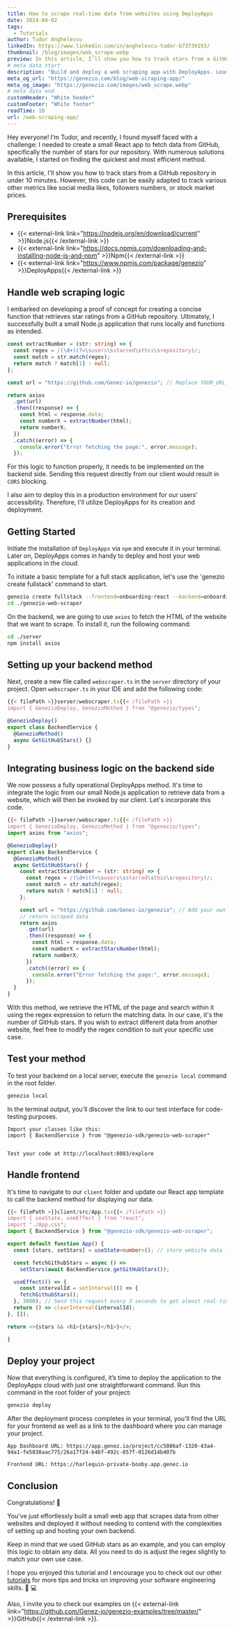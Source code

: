 ```yaml
---
title: How to scrape real-time data from websites using DeployApps
date: 2024-04-02
tags:
  - Tutorials
author: Tudor Anghelescu
linkedIn: https://www.linkedin.com/in/anghelescu-tudor-b73739193/
thumbnail: /blog/images/web_scrape.webp
preview: In this article, I’ll show you how to track stars from a GitHub repository in under 10 minutes. However, this code can be easily adapted to track various other metrics like social media likes, followers numbers, or stock market prices.
# meta data start
description: "Build and deploy a web scraping app with DeployApps. Learn to extract real-time data from websites in our detailed guide."
meta_og_url: "https://genezio.com/blog/web-scraping-app/"
meta_og_image: "https://genezio.com/images/web_scrape.webp"
# meta data end
customHeader: "White header"
customFooter: "White footer"
readTime: 10
url: /web-scraping-app/
---
```


Hey everyone! I’m Tudor, and recently, I found myself faced with a challenge: I needed to create a small React app to fetch data from GitHub, specifically the number of stars for our repository. With numerous solutions available, I started on finding the quickest and most efficient method.

In this article, I'll show you how to track stars from a GitHub repository in under 10 minutes. However, this code can be easily adapted to track various other metrics like social media likes, followers numbers, or stock market prices.

## Prerequisites

- {{< external-link link="https://nodejs.org/en/download/current" >}}Node.js{{< /external-link >}}
- {{< external-link link="https://docs.npmjs.com/downloading-and-installing-node-js-and-npm" >}}Npm{{< /external-link >}}
- {{< external-link link="https://www.npmjs.com/package/genezio" >}}DeployApps{{< /external-link >}}

## Handle web scraping logic

I embarked on developing a proof of concept for creating a concise function that retrieves star ratings from a GitHub repository. Ultimately, I successfully built a small Node.js application that runs locally and functions as intended.

```ts
const extractNumber = (str: string) => {
  const regex = /(\d+)(?=\susers\sstarred\sthis\srepository)/;
  const match = str.match(regex);
  return match ? match[1] : null;
};

const url = "https://github.com/Genez-io/genezio"; // Replace YOUR_URL_HERE with the actual URL

return axios
  .get(url)
  .then((response) => {
    const html = response.data;
    const numberX = extractNumber(html);
    return numberX;
  })
  .catch((error) => {
    console.error("Error fetching the page:", error.message);
  });
```

For this logic to function properly, it needs to be implemented on the backend side. Sending this request directly from our client would result in `CORS` blocking.

I also aim to deploy this in a production environment for our users' accessibility. Therefore, I'll utilize DeployApps for its creation and deployment.

## Getting Started

Initiate the installation of `DeployApps` via `npm` and execute it in your terminal. Later on, DeployApps comes in handy to deploy and host your web applications in the cloud.

To initiate a basic template for a full stack application, let's use the 'genezio create fullstack' command to start.

```bash
genezio create fullstack --frontend=onboarding-react --backend=onboarding-ts --name=genezio-web-scraper --region=us-east-1
cd ./genezio-web-scraper
```

On the backend, we are going to use `axios` to fetch the HTML of the website that we want to scrape. To install it, run the following command:

```bash
cd ./server
npm install axios
```

## Setting up your backend method

Next, create a new file called `webscraper.ts` in the `server` directory of your project. Open `webscraper.ts` in your IDE and add the following code:

```ts
{{< filePath >}}server/webscraper.ts{{< /filePath >}}
import { GenezioDeploy, GenezioMethod } from "@genezio/types";

@GenezioDeploy()
export class BackendService {
  @GenezioMethod()
  async GetGitHubStars() {}
}
```

## Integrating business logic on the backend side

We now possess a fully operational DeployApps method. It's time to integrate the logic from our small Node.js application to retrieve data from a website, which will then be invoked by our client. Let's incorporate this code.

```ts
{{< filePath >}}server/webscraper.ts{{< /filePath >}}
import { GenezioDeploy, GenezioMethod } from "@genezio/types";
import axios from "axios";

@GenezioDeploy()
export class BackendService {
  @GenezioMethod()
  async GetGitHubStars() {
    const extractStarsNumber = (str: string) => {
      const regex = /(\d+)(?=\susers\sstarred\sthis\srepository)/;
      const match = str.match(regex);
      return match ? match[1] : null;
    };

    const url = "https://github.com/Genez-io/genezio"; // Add your own github repo url
    // return scraped data
    return axios
      .get(url)
      .then((response) => {
        const html = response.data;
        const numberX = extractStarsNumber(html);
        return numberX;
      })
      .catch((error) => {
        console.error("Error fetching the page:", error.message);
      });
  }
}
```

With this method, we retrieve the HTML of the page and search within it using the regex expression to return the matching data. In our case, it's the number of GitHub stars. If you wish to extract different data from another website, feel free to modify the regex condition to suit your specific use case.

## Test your method

To test your backend on a local server, execute the `genezio local` command in the root folder.

```bash
genezio local
```

In the terminal output, you’ll discover the link to our test interface for code-testing purposes.

```
Import your classes like this:
import { BackendService } from "@genezio-sdk/genezio-web-scraper"


Test your code at http://localhost:8083/explore
```

## Handle frontend

It's time to navigate to our `client` folder and update our React app template to call the backend method for displaying our data.

```ts
{{< filePath >}}client/src/App.tsx{{< /filePath >}}
import { useState, useEffect } from "react";
import "./App.css";
import { BackendService } from "@genezio-sdk/genezio-web-scraper";

export default function App() {
  const [stars, setStars] = useState<number>(); // store website data ()

  const fetchGithubStars = async () =>
    setStars(await BackendService.getGitHubStars());

  useEffect(() => {
    const intervalId = setInterval(() => {
    fetchGithubStars();
  }, 3000); // Send this request every 3 seconds to get almost real-time results."
  return () => clearInterval(intervalId);
}, []);

return <>{stars && <h1>{stars}</h1>}</>;

}
```

## Deploy your project

Now that everything is configured, it’s time to deploy the application to the DeployApps cloud with just one straightforward command. Run this command in the root folder of your project:

```bash
genezio deploy
```

After the deployment process completes in your terminal, you'll find the URL for your frontend as well as a link to the dashboard where you can manage your project.

```
App Dashboard URL: https://app.genez.io/project/cc5086af-1320-43a4-94a1-fe5038aac775/26a17f24-b46f-492c-857f-0126d14b407b

Frontend URL: https://harlequin-private-booby.app.genez.io
```

## Conclusion

Congratulations! 🥳

You've just effortlessly built a small web app that scrapes data from other websites and deployed it without needing to contend with the complexities of setting up and hosting your own backend.

Keep in mind that we used GitHub stars as an example, and you can employ this logic to obtain any data. All you need to do is adjust the regex slightly to match your own use case.

I hope you enjoyed this tutorial and I encourage you to check out our other [tutorials](https://genezio.com/tags/tutorials/) for more tips and tricks on improving your software engineering skills. 🥷 💻

Also, I invite you to check our examples on {{< external-link link="https://github.com/Genez-io/genezio-examples/tree/master/" >}}GitHub{{< /external-link >}}.
